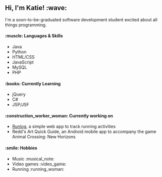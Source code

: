 <h2>Hi, I'm Katie! :wave:</h2>

<p>I'm a soon-to-be-graduated software development student excited about all things programming.</p>

<h4>:muscle: Languages & Skills</h4>
<ul>
  <li>Java</li>
  <li>Python</li>
  <li>HTML/CSS</li>
  <li>JavaScript</li>
  <li>MySQL</li>
  <li>PHP</li>
 </ul>

<h4>:books:	Currently Learning</h4>
<ul>
  <li>jQuery</li>
  <li>C#</li>
  <li>JSP/JSF</li>
</ul>

<h4>:construction_worker_woman:	Currently working on</h4>
<ul>
  <li><a href="https://github.com/kaklein/runlog" target="_blank">Runlog</a>, a simple web app to track running activities</li>
  <li>Redd's Art Quick Guide, an Android mobile app to accompany the game Animal Crossing: New Horizons</li>
 </ul>
 
 <h4>:smile:	Hobbies</h4>
 <ul>
  <li>Music :musical_note:</li>
  <li>Video games :video_game:</li>
  <li>Running :running_woman:</li>
 </ul>
